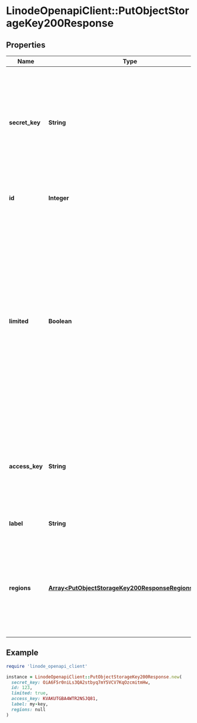 # LinodeOpenapiClient::PutObjectStorageKey200Response

## Properties

| Name | Type | Description | Notes |
| ---- | ---- | ----------- | ----- |
| **secret_key** | **String** | __Read-only__ This Object Storage key&#39;s secret key. Used as a password to validate this key when making requests to the S3 API. This value is only revealed in a response after creating or modifying a key. | [optional][readonly] |
| **id** | **Integer** | __Read-only__ This Object Storage key&#39;s unique numeric identifier. | [optional][readonly] |
| **limited** | **Boolean** | __Read-only__ Whether this Object Storage key limits access to specific buckets and permissions. Returns &#x60;false&#x60; if this key grants full access.  &gt; 📘 &gt; &gt; The &#x60;bucket_access&#x60; array that contains limited Object Storage key settings doesn&#39;t appear in this response. Store this key&#39;s &#x60;id&#x60; from the response and run [Get an Object Storage key](https://techdocs.akamai.com/linode-api/reference/get-object-storage-key) to view these settings. | [optional][readonly] |
| **access_key** | **String** | __Read-only__ A unique string chosen by the API to identify this key. Used as a user name to identify this key when making requests to the S3 API. | [optional][readonly] |
| **label** | **String** | The label given to this key. For display purposes only. | [optional] |
| **regions** | [**Array&lt;PutObjectStorageKey200ResponseRegionsInner&gt;**](PutObjectStorageKey200ResponseRegionsInner.md) | The key can be used in these regions to create new buckets, but it can&#39;t be used to manage content in those buckets. See [Create an Object Storage key](https://techdocs.akamai.com/linode-api/reference/post-object-storage-keys) for more details. | [optional] |

## Example

```ruby
require 'linode_openapi_client'

instance = LinodeOpenapiClient::PutObjectStorageKey200Response.new(
  secret_key: OiA6F5r0niLs3QA2stbyq7mY5VCV7KqOzcmitmHw,
  id: 123,
  limited: true,
  access_key: KVAKUTGBA4WTR2NSJQ81,
  label: my-key,
  regions: null
)
```

